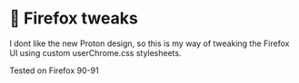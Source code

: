 # :fox_face: Firefox tweaks
I dont like the new Proton design, so this is my way of tweaking the Firefox UI using custom userChrome.css stylesheets.

Tested on Firefox 90-91

